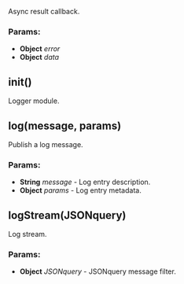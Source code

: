 

<!-- Start lib/logger.module.js -->

Async result callback.

### Params:

* **Object** *error* 
* **Object** *data* 

## init()

Logger module.

## log(message, params)

Publish a log message.

### Params:

* **String** *message* - Log entry description.
* **Object** *params* - Log entry metadata.

## logStream(JSONquery)

Log stream.

### Params:

* **Object** *JSONquery* - JSONquery message filter.

<!-- End lib/logger.module.js -->

